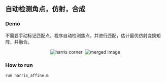 ## 自动检测角点，仿射，合成


### Demo

不需要手动标记匹配点，程序自动检测焦点，并进行匹配，估计最优仿射变换矩阵，并融合。

<div align="center">
  <img src="/img/feature.png" title="harris corner">
  <img src="/img/mereged_img.png" title="merged image">
</div>


### How to run

    run harris_affine.m
